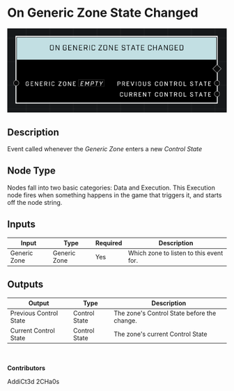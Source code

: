 # On Generic Zone State Changed
![alt text](../../../.gitbook/assets/on-generic-zone-state-changed.png)
## Description
Event called whenever the *Generic Zone* enters a new *Control State*

## Node Type
Nodes fall into two basic categories: Data and Execution. This Execution node fires when something happens in the game that triggers it, and starts off the node string.

## Inputs
| Input | Type | Required | Description |
|------------------|------------------|----------|--------------------------------------------------------------|
| Generic Zone | Generic Zone | Yes | Which zone to listen to this event for. |

## Outputs
| Output | Type | Description |
|------------------|------------------|--------------------------------------------------------------|
| Previous Control State | Control State | The zone's Control State before the change.|
| Current Control State | Control State | The zone's current Control State |

\
\
**Contributors**

AddiCt3d 2CHa0s